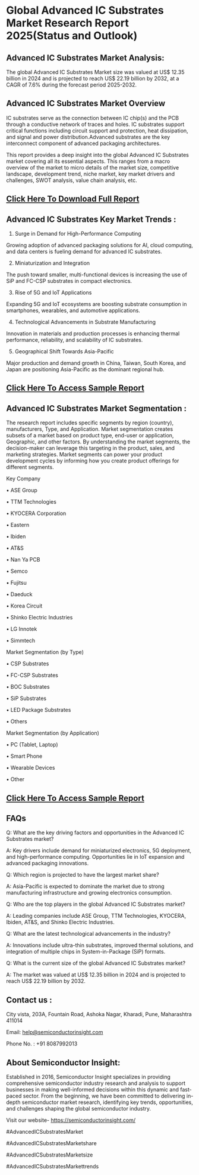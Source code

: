 Global Advanced IC Substrates Market Research Report 2025(Status and Outlook)
=
Advanced IC Substrates Market Analysis:
-
The global Advanced IC Substrates Market size was valued at US$ 12.35 billion in 2024 and is projected to reach US$ 22.19 billion by 2032, at a CAGR of 7.6% during the forecast period 2025-2032.

Advanced IC Substrates Market Overview
-
IC substrates serve as the connection between IC chip(s) and the PCB through a conductive network of traces and holes. IC substrates support critical functions including circuit support and protection, heat dissipation, and signal and power distribution.Advanced substrates are the key interconnect component of advanced packaging architectures.

This report provides a deep insight into the global Advanced IC Substrates market covering all its essential aspects. This ranges from a macro overview of the market to micro details of the market size, competitive landscape, development trend, niche market, key market drivers and challenges, SWOT analysis, value chain analysis, etc.

[Click Here To Download Full Report](https://semiconductorinsight.com/report/global-advanced-ic-substrates-market/)
-
Advanced IC Substrates Key Market Trends  :
-
1.	Surge in Demand for High-Performance Computing

Growing adoption of advanced packaging solutions for AI, cloud computing, and data centers is fueling demand for advanced IC substrates.

2.	Miniaturization and Integration

The push toward smaller, multi-functional devices is increasing the use of SiP and FC-CSP substrates in compact electronics.

3.	Rise of 5G and IoT Applications

Expanding 5G and IoT ecosystems are boosting substrate consumption in smartphones, wearables, and automotive applications.

4.	Technological Advancements in Substrate Manufacturing

Innovation in materials and production processes is enhancing thermal performance, reliability, and scalability of IC substrates.

5.	Geographical Shift Towards Asia-Pacific

Major production and demand growth in China, Taiwan, South Korea, and Japan are positioning Asia-Pacific as the dominant regional hub.


[Click Here To Access Sample Report](https://semiconductorinsight.com/download-sample-report/?product_id=95593)
-
Advanced IC Substrates Market Segmentation :
-
The research report includes specific segments by region (country), manufacturers, Type, and Application. Market segmentation creates subsets of a market based on product type, end-user or application, Geographic, and other factors. By understanding the market segments, the decision-maker can leverage this targeting in the product, sales, and marketing strategies. Market segments can power your product development cycles by informing how you create product offerings for different segments.

Key Company

•	ASE Group

•	TTM Technologies

•	KYOCERA Corporation

•	Eastern

•	Ibiden

•	AT&S

•	Nan Ya PCB

•	Semco

•	Fujitsu

•	Daeduck

•	Korea Circuit

•	Shinko Electric Industries

•	LG Innotek

•	Simmtech

Market Segmentation (by Type)

•	CSP Substrates

•	FC-CSP Substrates

•	BOC Substrates

•	SiP Substrates

•	LED Package Substrates

•	Others

Market Segmentation (by Application)


•	PC (Tablet, Laptop)

•	Smart Phone

•	Wearable Devices

•	Other

[Click Here To Access Sample Report](https://semiconductorinsight.com/download-sample-report/?product_id=95593)
-
FAQs
-
Q: What are the key driving factors and opportunities in the Advanced IC Substrates market?

A: Key drivers include demand for miniaturized electronics, 5G deployment, and high-performance computing. Opportunities lie in IoT expansion and advanced packaging innovations.

Q: Which region is projected to have the largest market share?

A: Asia-Pacific is expected to dominate the market due to strong manufacturing infrastructure and growing electronics consumption.

Q: Who are the top players in the global Advanced IC Substrates market?

A: Leading companies include ASE Group, TTM Technologies, KYOCERA, Ibiden, AT&S, and Shinko Electric Industries.

Q: What are the latest technological advancements in the industry?

A: Innovations include ultra-thin substrates, improved thermal solutions, and integration of multiple chips in System-in-Package (SiP) formats.

Q: What is the current size of the global Advanced IC Substrates market?

A: The market was valued at US$ 12.35 billion in 2024 and is projected to reach US$ 22.19 billion by 2032.

Contact us : 
-
City vista, 203A, Fountain Road, Ashoka Nagar, Kharadi, Pune, Maharashtra 411014

Email: help@semiconductorinsight.com

Phone No. : +91 8087992013


About Semiconductor Insight:
-
Established in 2016, Semiconductor Insight specializes in providing comprehensive semiconductor industry research and analysis to support businesses in making well-informed decisions within this dynamic and fast-paced sector. From the beginning, we have been committed to delivering in-depth semiconductor market research, identifying key trends, opportunities, and challenges shaping the global semiconductor industry.

Visit our website- https://semiconductorinsight.com/

#AdvancedICSubstratesMarket

#AdvancedICSubstratesMarketshare

#AdvancedICSubstratesMarketsize

#AdvancedICSubstratesMarkettrends



